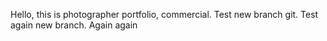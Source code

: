 Hello, this is photographer portfolio, commercial. Test new branch git. Test again new branch. Again again